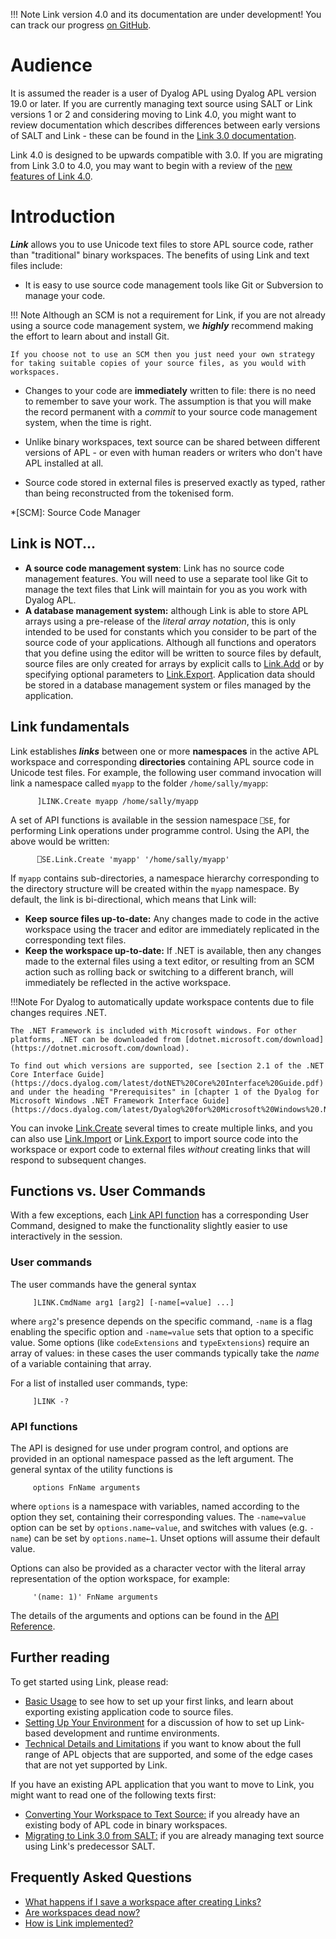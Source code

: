 !!! Note
     Link version 4.0 and its documentation are under development!
     You can track our progress [on GitHub](https://github.com/Dyalog/link/milestone/2).

# Audience
It is assumed the reader is a user of Dyalog APL using Dyalog APL version 19.0 or later. If you are currently managing text source using SALT or Link versions 1 or 2 and considering moving to Link 4.0, you might want to review documentation which describes differences between early versions of SALT and Link - these can be found in the [Link 3.0 documentation](https://dyalog.github.io/link/3.0/).

Link 4.0 is designed to be upwards compatible with 3.0. If you are migrating from Link 3.0 to 4.0, you may want to begin with a review of the [new features of Link 4.0](ReleaseNotes40.md).

# Introduction

***Link*** allows you to use Unicode text files to store APL source code, rather than "traditional" binary workspaces. The benefits of using Link and text files include:

* It is easy to use source code management tools like Git or Subversion to manage your code.

!!! Note
	Although an SCM is not a requirement for Link, if you are not already using a source code management system, we ***highly*** recommend making the effort to learn about and install Git.
	
	If you choose not to use an SCM then you just need your own strategy for taking suitable copies of your source files, as you would with workspaces.

* Changes to your code are **immediately** written to file: there is no need to remember to save your work. The assumption is that you will make the record permanent with a *commit* to your source code management system, when the time is right.
  
* Unlike binary workspaces, text source can be shared between different versions of APL - or even with human readers or writers who don't have APL installed at all.

* Source code stored in external files is preserved exactly as typed, rather than being reconstructed from the tokenised form.

*[SCM]: Source Code Manager

## Link is NOT...

- **A source code management system**: Link has no source code management features. You will need to use a separate tool like Git to manage the text files that Link will maintain for you as you work with Dyalog APL.
- **A database management system:** although Link is able to store APL arrays using a pre-release of the *literal array notation*, this is only intended to be used for constants which you consider to be part of the source code of your applications. Although all functions and operators that you define using the editor will be written to source files by default, source files are only created for arrays by explicit calls to [Link.Add](API/Link.Add.md) or by specifying optional parameters to [Link.Export](API/Link.Export.md). Application data should be stored in a database management system or files managed by the application.

## Link fundamentals

Link establishes ***links*** between one or more **namespaces** in the active APL workspace and corresponding **directories** containing APL source code in Unicode test files. For example, the following user command invocation will link a namespace called `myapp` to the folder `/home/sally/myapp`:

```      apl
      ]LINK.Create myapp /home/sally/myapp
```

A set of API functions is available in the session namespace `⎕SE`, for performing Link operations under programme control. Using the API, the above would be written:

```apl
      ⎕SE.Link.Create 'myapp' '/home/sally/myapp'
```

If `myapp` contains sub-directories, a namespace hierarchy corresponding to the directory structure will be created within the `myapp` namespace. By default, the link is bi-directional, which means that Link will:

* **Keep source files up-to-date:** 
Any changes made to code in the active workspace using the tracer and editor are immediately replicated in the corresponding text files.
* **Keep the workspace up-to-date:**
If .NET is available, then any changes made to the external files using a text editor, or resulting from an SCM action such as rolling back or switching to a different branch, will immediately be reflected in the active workspace.

!!!Note
	For Dyalog to automatically update workspace contents due to file changes requires .NET.
	
	The .NET Framework is included with Microsoft windows. For other platforms, .NET can be downloaded from [dotnet.microsoft.com/download](https://dotnet.microsoft.com/download).
	
	To find out which versions are supported, see [section 2.1 of the .NET Core Interface Guide](https://docs.dyalog.com/latest/dotNET%20Core%20Interface%20Guide.pdf) and under the heading "Prerequisites" in [chapter 1 of the Dyalog for Microsoft Windows .NET Framework Interface Guide](https://docs.dyalog.com/latest/Dyalog%20for%20Microsoft%20Windows%20.NET%20Framework%20Interface%20Guide.pdf).

You can invoke [Link.Create](API/Link.Create.md) several times to create multiple links, and you can also use [Link.Import](API/Link.Import.md) or [Link.Export](API/Link.Export.md) to import source code into the workspace or export code to external files *without* creating links that will respond to subsequent changes. 

## Functions vs. User Commands
With a few exceptions, each [Link API function](API/index.md) has a corresponding User Command, designed to make the functionality slightly easier to use interactively in the session.

### User commands
The user commands have the general syntax

```
     ]LINK.CmdName arg1 [arg2] [-name[=value] ...]
```

where `arg2`'s presence depends on the specific command, `-name` is a flag enabling the specific option and `-name=value` sets that option to a specific value. Some options (like `codeExtensions` and `typeExtensions`) require an array of values: in these cases the user commands typically take the *name* of a variable containing that array.

For a list of installed user commands, type:


```apl
     ]LINK -?
```

### API functions

The API is designed for use under program control, and options are provided in an optional namespace passed as the left argument. The general syntax of the utility functions is

```apl
     options FnName arguments
```

where `options` is a namespace with variables, named according to the option they set, containing their corresponding values. The `-name=value` option can be set by `options.name←value`, and switches with values (e.g. `-name`) can be set by `options.name←1`. Unset options will assume their default value.

Options can also be provided as a character vector with the literal array representation of the option workspace, for example:

```apl
     '(name: 1)' FnName arguments
```

The details of the arguments and options can be found in the [API Reference](API/index.md).

## Further reading

To get started using Link, please read:

* [Basic Usage](Usage/index.md) to see how to set up your first links, and learn about exporting existing application code to source files.
* [Setting Up Your Environment](Usage/Setup.md) for a discussion of how to set up Link-based development and runtime environments.
* [Technical Details and Limitations](Discussion/TechDetails.md) if you want to know about the full range of APL objects that are supported, and some of the edge cases that are not yet supported by Link.

If you have an existing APL application that you want to move to Link, you might want to read one of the following texts first:

* [Converting Your Workspace to Text Source:](Usage/WStoLink.md) if you already have an existing body of APL code in binary workspaces.
* [Migrating to Link 3.0 from SALT:](Usage/SALTtoLink.md) if you are already managing text source using Link's predecessor SALT.

## Frequently Asked Questions

* [What happens if I save a workspace after creating Links?](Discussion/Workspaces.md#saving-workspaces-containing-links)
* [Are workspaces dead now?](Discussion/Workspaces.md#are-workspaces-dead-now)
* [How is Link implemented?](Discussion/TechDetails.md#how-does-link-work)

